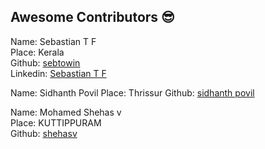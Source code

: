 ## Awesome Contributors :sunglasses:

Name: Sebastian T F  
Place: Kerala  
Github: [sebtowin](https://github.com/sebtowin)  
Linkedin: [Sebastian T F](https://www.linkedin.com/in/sebastiantf/)

Name: Sidhanth Povil
Place: Thrissur
Github: [sidhanth povil](https://github.com/anil35612)


Name: Mohamed Shehas v	
Place: KUTTIPPURAM	
Github: [shehasv](https://github.com/shehasv)


